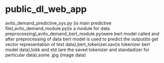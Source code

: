 # public_dl_web_app
avito_demand_predictive_sys.py (is main predictive file),avito_demand_module.py(is a module for data preprocessing),avito_demand_bert_module.py(were bert model called and after preprocessing of data bert model is used to predict the output(to get vector representation of text data),bert_tokenizer.sav(is tokenizer bert model data),tokk and std (are the saved tokenizer and standadizer for perticular data),some .jpg (image data)
